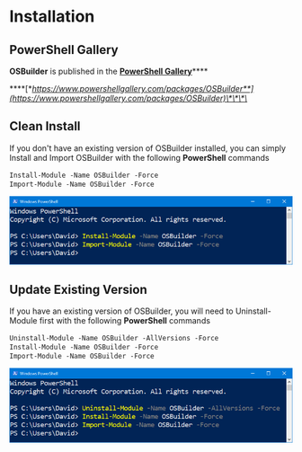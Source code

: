 # Installation

## PowerShell Gallery

**OSBuilder** is published in the [**PowerShell Gallery**](https://www.powershellgallery.com/)\*\*\*\*

\*\*\*\*[**https://www.powershellgallery.com/packages/OSBuilder**](https://www.powershellgallery.com/packages/OSBuilder)\*\*\*\*

## Clean Install

If you don't have an existing version of OSBuilder installed, you can simply Install and Import OSBuilder with the following **PowerShell** commands

```text
Install-Module -Name OSBuilder -Force
Import-Module -Name OSBuilder -Force
```

![](../../../.gitbook/assets/2019-02-09_22-17-02.png)

## Update Existing Version

If you have an existing version of OSBuilder, you will need to Uninstall-Module first with the following **PowerShell** commands

```text
Uninstall-Module -Name OSBuilder -AllVersions -Force
Install-Module -Name OSBuilder -Force
Import-Module -Name OSBuilder -Force
```

![](../../../.gitbook/assets/2019-02-09_22-17-10.png)

